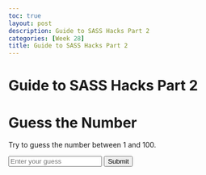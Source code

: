 ```yaml
---
toc: true
layout: post
description: Guide to SASS Hacks Part 2
categories: [Week 28]
title: Guide to SASS Hacks Part 2
---
```


# Guide to SASS Hacks Part 2

<!DOCTYPE html>
<html>
  <head>
    <meta charset="UTF-8">
    <title>Guess the Number</title>
    <style type="text/css">
      @import url('style.scss');
    </style>
  </head>
  <body>
    <h1>Guess the Number</h1>
    <p>Try to guess the number between 1 and 100.</p>
    <div class="form-group">
      <input type="text" id="guess" class="form-control" placeholder="Enter your guess">
      <button class="btn btn-primary" onclick="checkGuess()">Submit</button>
    </div>
    <p id="result"></p>
    <script>
      const randomNumber = Math.floor(Math.random() * 100) + 1;
      let attempts = 0;
      function checkGuess() {
        // Get the user's guess
        const guess = parseInt(document.getElementById("guess").value);
        // Increase the number of attempts
        attempts++;
        // Check if the guess is correct
        if (guess === randomNumber) {
          document.getElementById("result").innerHTML = `Congratulations! You guessed the number in ${attempts} attempts.`;
        } else if (guess < randomNumber) {
          document.getElementById("result").innerHTML = "Too low. Guess again.";
        } else {
          document.getElementById("result").innerHTML = "Too high. Guess again.";
        }
      }
    </script>
  </body>
</html>
